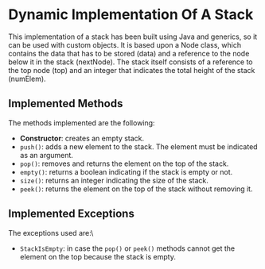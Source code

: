 # Dynamic Implementation Of A Stack

This implementation of a stack has been built using Java and generics, so it can be used with custom objects.  It is based upon a Node class, which contains the data that has to be stored (data) and a reference to the node below it in the stack (nextNode).  The stack itself consists of a reference to the top node (top) and an integer that indicates the total height of the stack (numElem).

## Implemented Methods

The methods implemented are the following:
* **Constructor**: creates an empty stack.
* `push()`: adds a new element to the stack. The element must be indicated as an argument.
* `pop()`: removes and returns the element on the top of the stack.
* `empty()`: returns a boolean indicating if the stack is empty or not.
* `size()`: returns an integer indicating the size of the stack.
* `peek()`: returns the element on the top of the stack without removing it.

## Implemented Exceptions

The exceptions used are:\
* `StackIsEmpty`: in case the `pop()` or `peek()` methods cannot get the element on the top because the stack is empty.

